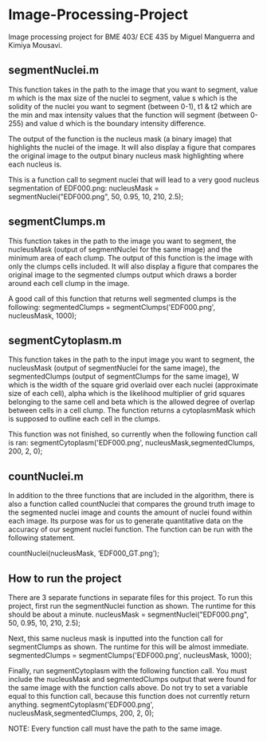 # Image-Processing-Project
Image processing project for BME 403/ ECE 435 by Miguel Manguerra and Kimiya Mousavi.

## segmentNuclei.m
This function takes in the path to the image that you want to segment, value m which is the max size of the nuclei to segment, value s which is the solidity of the nuclei you want to segment (between 0-1), t1 & t2 which are the min and max intensity values that the function will segment (between 0-255) and value d which is the boundary intensity difference.

The output of the function is the nucleus mask (a binary image) that highlights the nuclei of the image. It will also display a figure that compares the original image to the output binary nucleus mask highlighting where each nucleus is.

This is a function call to segment nuclei that will lead to a very good nucleus segmentation of EDF000.png:
nucleusMask = segmentNuclei("EDF000.png", 50, 0.95, 10, 210, 2.5);

## segmentClumps.m

This function takes in the path to the image you want to segment, the nucleusMask (output of segmentNuclei for the same image) and the minimum area of each clump. The output of this function is the image with only the clumps cells included. It will also display a figure that compares the original image to the segmented clumps output which draws a border around each cell clump in the image.

A good call of this function that returns well segmented clumps is the following:
segmentedClumps = segmentClumps('EDF000.png', nucleusMask, 1000);

## segmentCytoplasm.m

This function takes in the path to the input image you want to segment, the nucleusMask (output of segmentNuclei for the same image), the segmentedClumps (output of segmentClumps for the same image), W which is the width of the square grid overlaid over each nuclei (approximate size of each cell), alpha which is the likelihood multiplier of grid squares belonging to the same cell and beta which is the allowed degree of overlap between cells in a cell clump. The function returns a cytoplasmMask which is supposed to outline each cell in the clumps.

This function was not finished, so currently when the following function call is ran: 
segmentCytoplasm('EDF000.png', nucleusMask,segmentedClumps, 200, 2, 0);

## countNuclei.m
In addition to the three functions that are included in the algorithm, there is also a function called countNuclei that compares the ground truth image to the segmented nuclei image and counts the amount of nuclei found within each image. Its purpose was for us to generate quantitative data on the accuracy of our segment nuclei function. The function can be run with the following statement.

countNuclei(nucleusMask, ‘EDF000_GT.png’);

## How to run the project

There are 3 separate functions in separate files for this project. To run this project, first run the segmentNuclei function as shown. The runtime for this should be about a minute.
nucleusMask = segmentNuclei("EDF000.png", 50, 0.95, 10, 210, 2.5);

Next, this same nucleus mask is inputted into the function call for segmentClumps as shown. The runtime for this will be almost immediate.
segmentedClumps = segmentClumps('EDF000.png', nucleusMask, 1000);

Finally, run segmentCytoplasm with the following function call. You must include the nucleusMask and segmentedClumps output that were found for the same image with the function calls above. Do not try to set a variable equal to this function call, because this function does not currently return anything.
segmentCytoplasm('EDF000.png', nucleusMask,segmentedClumps, 200, 2, 0);

NOTE: Every function call must have the path to the same image.


